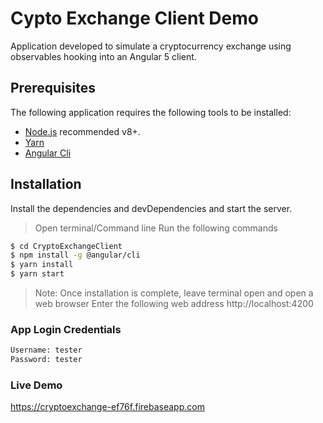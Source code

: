 # Cypto Exchange Client Demo
Application developed to simulate a cryptocurrency exchange using observables hooking into an Angular 5 client.

## Prerequisites
The following application requires the following tools to be installed:
* [Node.js](https://nodejs.org/) recommended v8+.
* [Yarn](https://yarnpkg.com/en/)
* [Angular Cli](https://cli.angular.io/)

## Installation
Install the dependencies and devDependencies and start the server.
> Open terminal/Command line
> Run the following commands
```sh
$ cd CryptoExchangeClient
$ npm install -g @angular/cli
$ yarn install
$ yarn start
```

> Note: Once installation is complete, leave terminal open and open a web browser
> Enter the following web address http://localhost:4200

### App Login Credentials
```sh
Username: tester
Password: tester
```

### Live Demo
https://cryptoexchange-ef76f.firebaseapp.com
